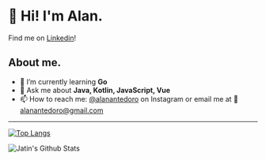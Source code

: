 # 👋 Hi! I'm Alan.

Find me on [Linkedin](https://www.linkedin.com/in/alan-antedoro-147631195/)!

## About me.

- 🌱 I’m currently learning **Go**
- 💬 Ask me about **Java, Kotlin, JavaScript, Vue**
- 📫 How to reach me: [@alanantedoro](https://www.instagram.com/alanantedoro/) on Instagram or email me at 📧 alanantedoro@gmail.com

---

[![Top Langs](https://github-readme-stats.vercel.app/api/top-langs/?username=nabilramy&layout=compact)](https://github.com/anuraghazra/github-readme-stats)

<img align="center" alt="Jatin's Github Stats" src="https://github-readme-stats.vercel.app/api?username=alanantedoro&show_icons=true&hide_border=true" />
